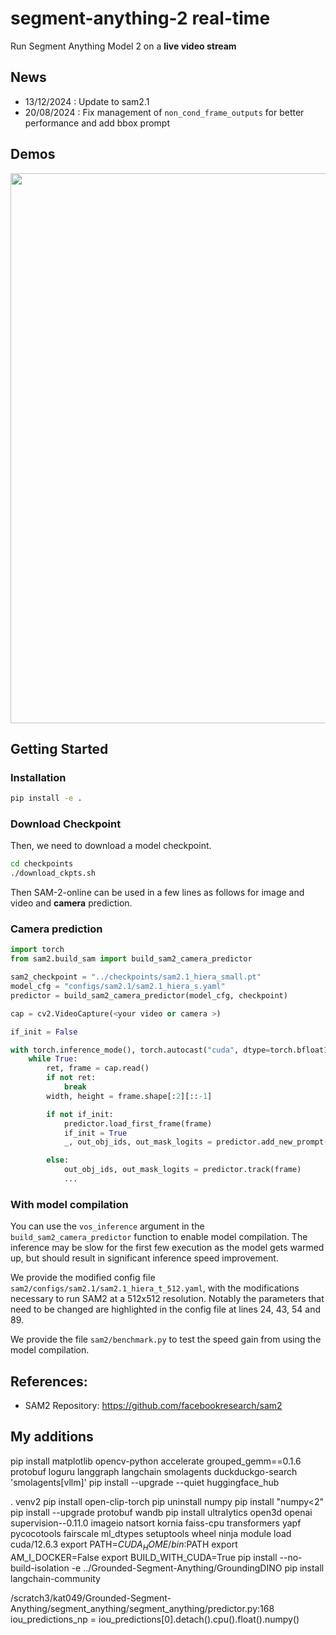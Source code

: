 # segment-anything-2 real-time
Run Segment Anything Model 2 on a **live video stream**

## News
- 13/12/2024 : Update to sam2.1
- 20/08/2024 : Fix management of ```non_cond_frame_outputs``` for better performance and add bbox prompt

## Demos
<div align=center>
<p align="center">
<img src="./assets/blackswan.gif" width="880">
</p>

</div>



## Getting Started

### Installation

```bash
pip install -e .
```
### Download Checkpoint

Then, we need to download a model checkpoint.

```bash
cd checkpoints
./download_ckpts.sh
```

Then SAM-2-online can be used in a few lines as follows for image and video and **camera** prediction.

### Camera prediction

```python
import torch
from sam2.build_sam import build_sam2_camera_predictor

sam2_checkpoint = "../checkpoints/sam2.1_hiera_small.pt"
model_cfg = "configs/sam2.1/sam2.1_hiera_s.yaml"
predictor = build_sam2_camera_predictor(model_cfg, checkpoint)

cap = cv2.VideoCapture(<your video or camera >)

if_init = False

with torch.inference_mode(), torch.autocast("cuda", dtype=torch.bfloat16):
    while True:
        ret, frame = cap.read()
        if not ret:
            break
        width, height = frame.shape[:2][::-1]

        if not if_init:
            predictor.load_first_frame(frame)
            if_init = True
            _, out_obj_ids, out_mask_logits = predictor.add_new_prompt(<your promot >)

        else:
            out_obj_ids, out_mask_logits = predictor.track(frame)
            ...
```

### With model compilation

You can use the `vos_inference` argument in the `build_sam2_camera_predictor` function to enable model compilation. The inference may be slow for the first few execution as the model gets warmed up, but should result in significant inference speed improvement. 

We provide the modified config file `sam2/configs/sam2.1/sam2.1_hiera_t_512.yaml`, with the modifications necessary to run SAM2 at a 512x512 resolution. Notably the parameters that need to be changed are highlighted in the config file at lines 24, 43, 54 and 89.

We provide the file `sam2/benchmark.py` to test the speed gain from using the model compilation.

## References:

- SAM2 Repository: https://github.com/facebookresearch/sam2


## My additions
pip install matplotlib opencv-python accelerate grouped_gemm==0.1.6 protobuf loguru langgraph langchain smolagents duckduckgo-search 'smolagents[vllm]'
pip install --upgrade --quiet huggingface_hub

. venv2
pip install open-clip-torch
pip uninstall numpy
pip install "numpy<2"
pip install --upgrade protobuf wandb
pip install ultralytics open3d openai supervision--0.11.0 imageio natsort kornia faiss-cpu transformers yapf pycocotools fairscale ml_dtypes setuptools wheel ninja
module load cuda/12.6.3 
export PATH=$CUDA_HOME/bin:$PATH
export AM_I_DOCKER=False
export BUILD_WITH_CUDA=True
pip install --no-build-isolation -e ../Grounded-Segment-Anything/GroundingDINO
pip install langchain-community


/scratch3/kat049/Grounded-Segment-Anything/segment_anything/segment_anything/predictor.py:168
        iou_predictions_np = iou_predictions[0].detach().cpu().float().numpy()
